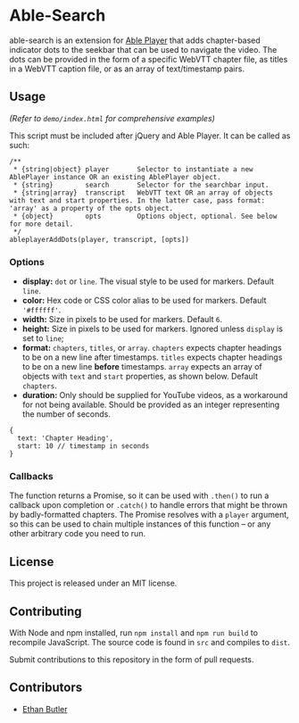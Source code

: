 # Able-Search

able-search is an extension for [Able Player](https://github.com/able-player/able-player) that adds chapter-based indicator dots to the seekbar that can be used to navigate the video. The dots can be provided in the form of a specific WebVTT chapter file, as titles in a WebVTT caption file, or as an array of text/timestamp pairs.

## Usage

_(Refer to `demo/index.html` for comprehensive examples)_

This script must be included after jQuery and Able Player. It can be called as such:

```
/**
 * {string|object} player       Selector to instantiate a new AblePlayer instance OR an existing AblePlayer object.
 * {string}        search       Selector for the searchbar input.
 * {string|array}  transcript   WebVTT text OR an array of objects with text and start properties. In the latter case, pass format: 'array' as a property of the opts object.
 * {object}        opts         Options object, optional. See below for more detail.
 */
ableplayerAddDots(player, transcript, [opts])
```

### Options

* **display:** `dot` or `line`. The visual style to be used for markers. Default `line`.
* **color:** Hex code or CSS color alias to be used for markers. Default `'#ffffff'`.
* **width:** Size in pixels to be used for markers. Default `6`.
* **height:** Size in pixels to be used for markers. Ignored unless `display` is set to `line`;
* **format:** `chapters`, `titles`, or `array`. `chapters` expects chapter headings to be on a new line after timestamps. `titles` expects chapter headings to be on a new line **before** timestamps. `array` expects an array of objects with `text` and `start` properties, as shown below. Default `chapters`.
* **duration:** Only should be supplied for YouTube videos, as a workaround for not being available. Should be provided as an integer representing the number of seconds.

```
{
  text: 'Chapter Heading',
  start: 10 // timestamp in seconds
}
```

### Callbacks

The function returns a Promise, so it can be used with `.then()` to run a callback upon completion or `.catch()` to handle errors that might be thrown by badly-formatted chapters. The Promise resolves with a `player` argument, so this can be used to chain multiple instances of this function – or any other arbitrary code you need to run.

## License

This project is released under an MIT license.

## Contributing

With Node and npm installed, run `npm install` and `npm run build` to recompile JavaScript. The source code is found in `src` and compiles to `dist`.

Submit contributions to this repository in the form of pull requests.

## Contributors

* [Ethan Butler](https://github.com/ethanbutler)

